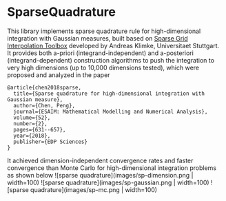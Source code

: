 # SparseQuadrature

This library implements sparse quadrature rule for high-dimensional integration with Gaussian measures, built based on [Sparse Grid Interpolation Toolbox](https://people.sc.fsu.edu/~jburkardt/m_src/spinterp/spinterp.html) developed by Andreas Klimke, Universitaet Stuttgart. It provides both a-priori (integrand-independent) and a-posteriori (integrand-dependent) construction algorithms to push the integration to very high dimensions (up to 10,000 dimensions tested), which were proposed and analyzed in the paper 

```
@article{chen2018sparse,
  title={Sparse quadrature for high-dimensional integration with Gaussian measure},
  author={Chen, Peng},
  journal={ESAIM: Mathematical Modelling and Numerical Analysis},
  volume={52},
  number={2},
  pages={631--657},
  year={2018},
  publisher={EDP Sciences}
}
```

It achieved dimension-independent convergence rates and faster convergence than Monte Carlo for high-dimensional integration problems as shown below 
![sparse quadrature](images/sp-dimension.png | width=100)
![sparse quadrature](images/sp-gaussian.png | width=100)
![sparse quadrature](images/sp-mc.png | width=100)
